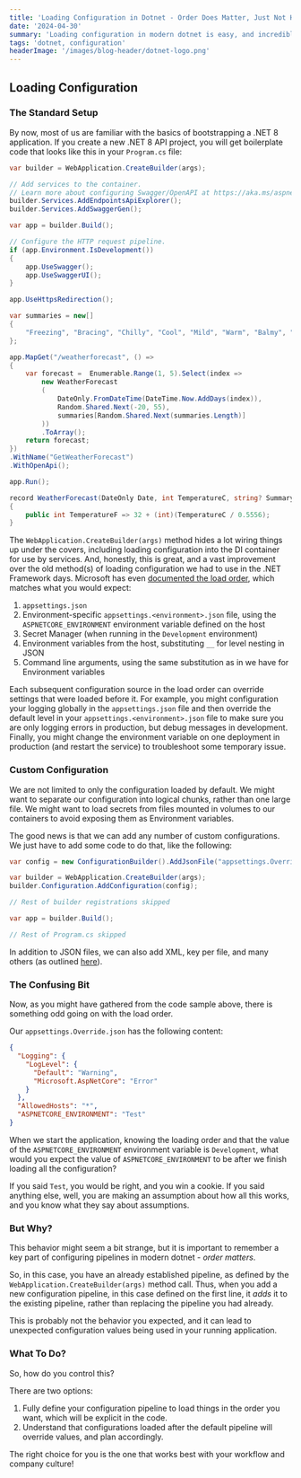 ```yaml
---
title: 'Loading Configuration in Dotnet - Order Does Matter, Just Not How You Might Expect'
date: '2024-04-30'
summary: 'Loading configuration in modern dotnet is easy, and incredibly automated, but loading custom files doesn''t always work the way you would expect, which can lead to interesting bugs.'
tags: 'dotnet, configuration'
headerImage: '/images/blog-header/dotnet-logo.png'
---
```


## Loading Configuration
### The Standard Setup

By now, most of us are familiar with the basics of bootstrapping a .NET 8 application. If you create a new .NET 8 API project, you will get boilerplate code that looks like this in your `Program.cs` file:

```c#
var builder = WebApplication.CreateBuilder(args);

// Add services to the container.
// Learn more about configuring Swagger/OpenAPI at https://aka.ms/aspnetcore/swashbuckle
builder.Services.AddEndpointsApiExplorer();
builder.Services.AddSwaggerGen();

var app = builder.Build();

// Configure the HTTP request pipeline.
if (app.Environment.IsDevelopment())
{
    app.UseSwagger();
    app.UseSwaggerUI();
}

app.UseHttpsRedirection();

var summaries = new[]
{
    "Freezing", "Bracing", "Chilly", "Cool", "Mild", "Warm", "Balmy", "Hot", "Sweltering", "Scorching"
};

app.MapGet("/weatherforecast", () =>
{
    var forecast =  Enumerable.Range(1, 5).Select(index =>
        new WeatherForecast
        (
            DateOnly.FromDateTime(DateTime.Now.AddDays(index)),
            Random.Shared.Next(-20, 55),
            summaries[Random.Shared.Next(summaries.Length)]
        ))
        .ToArray();
    return forecast;
})
.WithName("GetWeatherForecast")
.WithOpenApi();

app.Run();

record WeatherForecast(DateOnly Date, int TemperatureC, string? Summary)
{
    public int TemperatureF => 32 + (int)(TemperatureC / 0.5556);
}
```

The `WebApplication.CreateBuilder(args)` method hides a lot wiring things up under the covers, including loading configuration into the DI container for use by services. And, honestly, this is great, and a vast improvement over the old method(s) of loading configuration we had to use in the .NET Framework days. Microsoft has even [documented the load order](https://learn.microsoft.com/en-us/dotnet/core/extensions/generic-host?tabs=appbuilder#host-builder-settings), which matches what you would expect:

1. `appsettings.json`
2. Environment-specific `appsettings.<environment>.json` file, using the `ASPNETCORE_ENVIRONMENT` environment variable defined on the host
3. Secret Manager (when running in the `Development` environment)
4. Environment variables from the host, substituting `__` for level nesting in JSON
5. Command line arguments, using the same substitution as in we have for Environment variables

Each subsequent configuration source in the load order can override settings that were loaded before it. For example, you might configuration your logging globally in the `appsettings.json` file and then override the default level in your `appsettings.<environment>.json` file to make sure you are only logging errors in production, but debug messages in development. Finally, you might change the environment variable on one deployment in production (and restart the service) to troubleshoot some temporary issue.

### Custom Configuration

We are not limited to only the configuration loaded by default. We might want to separate our configuration into logical chunks, rather than one large file. We might want to load secrets from files mounted in volumes to our containers to avoid exposing them as Environment variables.

The good news is that we can add any number of custom configurations. We just have to add some code to do that, like the following:

```c#
var config = new ConfigurationBuilder().AddJsonFile("appsettings.Override.json").Build();

var builder = WebApplication.CreateBuilder(args);
builder.Configuration.AddConfiguration(config);

// Rest of builder registrations skipped

var app = builder.Build();

// Rest of Program.cs skipped
```

In addition to JSON files, we can also add XML, key per file, and many others (as outlined [here](https://learn.microsoft.com/en-us/dotnet/core/extensions/configuration-providers)).

### The Confusing Bit

Now, as you might have gathered from the code sample above, there is something odd going on with the load order.

Our `appsettings.Override.json` has the following content:

```json
{
  "Logging": {
    "LogLevel": {
      "Default": "Warning",
      "Microsoft.AspNetCore": "Error"
    }
  },
  "AllowedHosts": "*",
  "ASPNETCORE_ENVIRONMENT": "Test"
}
```

When we start the application, knowing the loading order and that the value of the `ASPNETCORE_ENVIRONMENT` environment variable is `Development`, what would you expect the value of `ASPNETCORE_ENVIRONMENT` to be after we finish loading all the configuration?

If you said `Test`, you would be right, and you win a cookie. If you said anything else, well, you are making an assumption about how all this works, and you know what they say about assumptions.

### But Why?

This behavior might seem a bit strange, but it is important to remember a key part of configuring pipelines in modern dotnet - _order matters_.

So, in this case, you have an already established pipeline, as defined by the `WebApplication.CreateBuilder(args)` method call. Thus, when you add a new configuration pipeline, in this case defined on the first line, it _adds_ it to the existing pipeline, rather than replacing the pipeline you had already.

This is probably not the behavior you expected, and it can lead to unexpected configuration values being used in your running application.

### What To Do?

So, how do you control this?

There are two options:
1. Fully define your configuration pipeline to load things in the order you want, which will be explicit in the code.
2. Understand that configurations loaded after the default pipeline will override values, and plan accordingly.

The right choice for you is the one that works best with your workflow and company culture!
